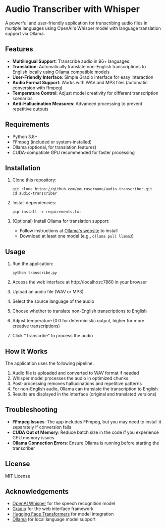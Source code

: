 # Audio Transcriber with Whisper

A powerful and user-friendly application for transcribing audio files in multiple languages using OpenAI's Whisper model with language translation support via Ollama.

## Features

- **Multilingual Support**: Transcribe audio in 96+ languages
- **Translation**: Automatically translate non-English transcriptions to English locally using Ollama compatible models
- **User-Friendly Interface**: Simple Gradio interface for easy interaction
- **Audio Format Support**: Works with WAV and MP3 files (automatic conversion with ffmpeg)
- **Temperature Control**: Adjust model creativity for different transcription scenarios
- **Anti-Hallucination Measures**: Advanced processing to prevent repetitive outputs

## Requirements

- Python 3.8+
- FFmpeg (included or system-installed)
- Ollama (optional, for translation features)
- CUDA-compatible GPU recommended for faster processing

## Installation

1. Clone this repository:
   ```
   git clone https://github.com/yourusername/audio-transcriber.git
   cd audio-transcriber
   ```

2. Install dependencies:
   ```
   pip install -r requirements.txt
   ```

3. (Optional) Install Ollama for translation support:
   - Follow instructions at [Ollama's website](https://ollama.ai/) to install
   - Download at least one model (e.g., `ollama pull llama3`)

## Usage

1. Run the application:
   ```
   python transcribe.py
   ```

2. Access the web interface at http://localhost:7860 in your browser

3. Upload an audio file (WAV or MP3)

4. Select the source language of the audio

5. Choose whether to translate non-English transcriptions to English

6. Adjust temperature (0.0 for deterministic output, higher for more creative transcriptions)

7. Click "Transcribe" to process the audio

## How It Works

The application uses the following pipeline:

1. Audio file is uploaded and converted to WAV format if needed
2. Whisper model processes the audio in optimized chunks
3. Post-processing removes hallucinations and repetitive patterns
4. For non-English audio, Ollama can translate the transcription to English
5. Results are displayed in the interface (original and translated versions)

## Troubleshooting

- **FFmpeg Issues**: The app includes FFmpeg, but you may need to install it separately if conversion fails
- **CUDA Out of Memory**: Reduce batch size in the code if you experience GPU memory issues
- **Ollama Connection Errors**: Ensure Ollama is running before starting the transcriber

## License

MIT License

## Acknowledgements

- [OpenAI Whisper](https://github.com/openai/whisper) for the speech recognition model
- [Gradio](https://gradio.app/) for the web interface framework
- [Hugging Face Transformers](https://huggingface.co/docs/transformers/index) for model integration
- [Ollama](https://ollama.ai/) for local language model support 